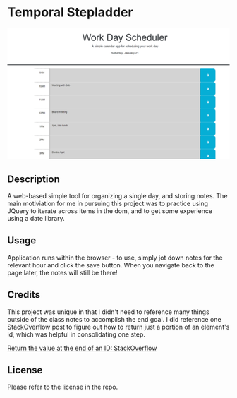 # Temporal Stepladder

![Screenshot of day planner](./Assets/Images/temporal_ladder.PNG)

## Description

A web-based simple tool for organizing a single day, and storing notes. The main motiviation for me in pursuing this project was to practice using JQuery to iterate across items in the dom, and to get some experience using a date library.

## Usage

Application runs within the browser - to use, simply jot down notes for the relevant hour and click the save button. When you navigate back to the page later, the notes will still be there!

## Credits

This project was unique in that I didn't need to reference many things outside of the class notes to accomplish the end goal. I did reference one StackOverflow post to figure out how to return just a portion of an element's id, which was helpful in consolidating one step.

[Return the value at the end of an ID: StackOverflow](https://stackoverflow.com/questions/3722360/get-part-of-a-string-using-jquery)

## License

Please refer to the license in the repo.

